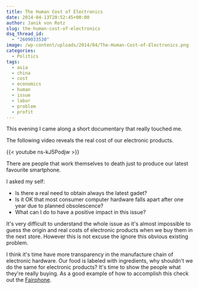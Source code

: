 ```yaml
---
title: The Human Cost of Electronics
date: 2014-04-13T20:52:45+00:00
author: Janik von Rotz
slug: the-human-cost-of-electronics
dsq_thread_id:
  - "2609033530"
image: /wp-content/uploads/2014/04/The-Human-Cost-of-Electronics.png
categories:
  - Politics
tags:
  - asia
  - china
  - cost
  - economics
  - human
  - issue
  - labor
  - problem
  - profit
---
```

This evening I came along a short documentary that really touched me.

The following video reveals the real cost of our electronic products.
<!--more-->
{{< youtube ns-kJ5Podjw >}}

There are people that work themselves to death just to produce our latest favourite smartphone.

I asked my self:

* Is there a real need to obtain always the latest gadet?
* Is it OK that most consumer computer hardware falls apart after one year due to planned obsolescence?
* What can I do to have a positive impact in this issue?

It's very difficult to understand the whole issue as it's almost impossible to guess the origin and real costs of electronic products when we buy them in the next store.
However this is not excuse the ignore this obvious existing problem.

I think it's time have more transparency in the manufacture chain of electronic hardware.
Our food is labeled with ingredients, why shouldn't we do the same for electronic products? 
It's time to show the people what they're really buying.
As a good example of how to accomplish this check out the [Fairphone](http://www.fairphone.com/).
